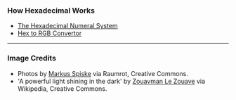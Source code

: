 ### How Hexadecimal Works

- [The Hexadecimal Numeral System](https://en.wikipedia.org/wiki/Hexadecimal)
- [Hex to RGB Convertor](http://hex.colorrrs.com/)

---

### Image Credits

- Photos by [Markus Spiske](http://www.raumrot.com) via Raumrot, Creative Commons.
- 'A powerful light shining in the dark' by [Zouavman Le Zouave](https://commons.wikimedia.org/wiki/User:Zouavman_Le_Zouave) via Wikipedia, Creative Commons.